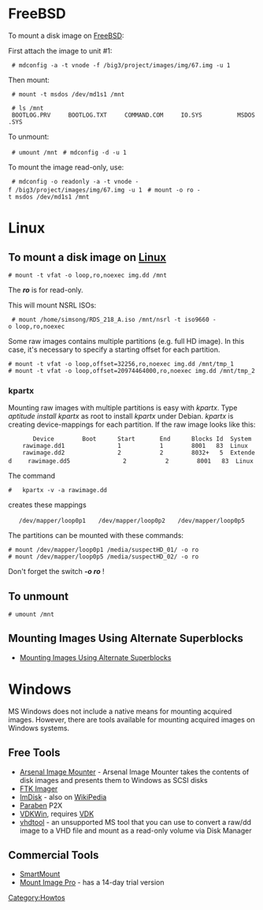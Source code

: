 # FreeBSD

To mount a disk image on [FreeBSD](FreeBSD "wikilink"):

First attach the image to unit \#1:

` # mdconfig -a -t vnode -f /big3/project/images/img/67.img -u 1`

Then mount:

` # mount -t msdos /dev/md1s1 /mnt`

` # ls /mnt`
` BOOTLOG.PRV     BOOTLOG.TXT     COMMAND.COM     IO.SYS          MSDOS.SYS`

To unmount:

` # umount /mnt`
` # mdconfig -d -u 1`

To mount the image read-only, use:

` # mdconfig -o readonly -a -t vnode -f /big3/project/images/img/67.img -u 1`
` # mount -o ro -t msdos /dev/md1s1 /mnt`

# Linux

## To mount a disk image on [Linux](Linux "wikilink")

`# mount -t vfat -o loop,ro,noexec img.dd /mnt`

The ***ro*** is for read-only.

This will mount NSRL ISOs:

` # mount /home/simsong/RDS_218_A.iso /mnt/nsrl -t iso9660 -o loop,ro,noexec `

Some raw images contains multiple partitions (e.g. full HD image). In
this case, it's necessary to specify a starting offset for each
partition.

`# mount -t vfat -o loop,offset=32256,ro,noexec img.dd /mnt/tmp_1`
`# mount -t vfat -o loop,offset=20974464000,ro,noexec img.dd /mnt/tmp_2`

### kpartx

Mounting raw images with multiple partitions is easy with *kpartx*. Type
*aptitude install kpartx* as root to install *kpartx* under Debian.
*kpartx* is creating device-mappings for each partition. If the raw
image looks like this:

`       Device        Boot      Start       End      Blocks Id  System`
`    rawimage.dd1               1           1        8001   83  Linux`
`    rawimage.dd2               2           2        8032+   5  Extended`
`    rawimage.dd5               2           2        8001   83  Linux`

The command

`#   kpartx -v -a rawimage.dd`

creates these mappings

`   /dev/mapper/loop0p1`
`   /dev/mapper/loop0p2`
`   /dev/mapper/loop0p5`

The partitions can be mounted with these commands:

`# mount /dev/mapper/loop0p1 /media/suspectHD_01/ -o ro`
`# mount /dev/mapper/loop0p5 /media/suspectHD_02/ -o ro`

Don't forget the switch ***-o ro*** !

## To unmount

`# umount /mnt`

## Mounting Images Using Alternate Superblocks

- [Mounting Images Using Alternate
  Superblocks](http://sansforensics.wordpress.com/2008/12/18/mounting-images-using-alternate-superblocks/)

# Windows

MS Windows does not include a native means for mounting acquired images.
However, there are tools available for mounting acquired images on
Windows systems.

## Free Tools

- [Arsenal Image
  Mounter](Arsenal_Recon#Arsenal_Image_Mounter "wikilink") - Arsenal
  Image Mounter takes the contents of disk images and presents them to
  Windows as SCSI disks
- [FTK Imager](http://accessdata.com/product-download)
- [ImDisk](http://www.ltr-data.se/opencode.html#ImDisk) - also on
  [WikiPedia](http://en.wikipedia.org/wiki/ImDisk)
- [Paraben](Paraben "wikilink") P2X
- [VDKWin](http://www.vmxbuilder.com/vdk-gui/), requires
  [VDK](http://chitchat.at.infoseek.co.jp/vmware/vdk.html)
- [vhdtool](http://archive.msdn.microsoft.com/vhdtool) - an unsupported
  MS tool that you can use to convert a raw/dd image to a VHD file and
  mount as a read-only volume via Disk Manager

## Commercial Tools

- [SmartMount](http://www.asrdata.com/SmartMount/)
- [Mount Image Pro](http://www.mountimage.com/) - has a 14-day trial
  version

[Category:Howtos](Category:Howtos "wikilink")